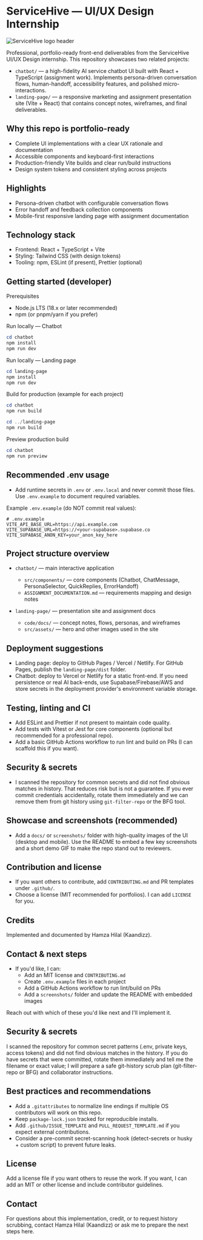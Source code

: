 # ServiceHive — UI/UX Design Internship

![ServiceHive logo header](public/assets/servicehive-header.png)

Professional, portfolio-ready front-end deliverables from the ServiceHive UI/UX Design internship. This repository showcases two related projects:

- `chatbot/` — a high-fidelity AI service chatbot UI built with React + TypeScript (assignment work). Implements persona-driven conversation flows, human-handoff, accessibility features, and polished micro-interactions.
- `landing-page/` — a responsive marketing and assignment presentation site (Vite + React) that contains concept notes, wireframes, and final deliverables.

Why this repo is portfolio-ready
--------------------------------

- Complete UI implementations with a clear UX rationale and documentation
- Accessible components and keyboard-first interactions
- Production-friendly Vite builds and clear run/build instructions
- Design system tokens and consistent styling across projects

Highlights
----------

- Persona-driven chatbot with configurable conversation flows
- Error handoff and feedback collection components
- Mobile-first responsive landing page with assignment documentation

Technology stack
----------------

- Frontend: React + TypeScript + Vite
- Styling: Tailwind CSS (with design tokens)
- Tooling: npm, ESLint (if present), Prettier (optional)

Getting started (developer)
---------------------------

Prerequisites

- Node.js LTS (18.x or later recommended)
- npm (or pnpm/yarn if you prefer)

Run locally — Chatbot

```powershell
cd chatbot
npm install
npm run dev
```

Run locally — Landing page

```powershell
cd landing-page
npm install
npm run dev
```

Build for production (example for each project)

```powershell
cd chatbot
npm run build

cd ../landing-page
npm run build
```

Preview production build

```powershell
cd chatbot
npm run preview
```

Recommended .env usage
----------------------

- Add runtime secrets in `.env` or `.env.local` and never commit those files. Use `.env.example` to document required variables.

Example `.env.example` (do NOT commit real values):

```
# .env.example
VITE_API_BASE_URL=https://api.example.com
VITE_SUPABASE_URL=https://<your-supabase>.supabase.co
VITE_SUPABASE_ANON_KEY=your_anon_key_here
```

Project structure overview
--------------------------

- `chatbot/` — main interactive application
	- `src/components/` — core components (Chatbot, ChatMessage, PersonaSelector, QuickReplies, ErrorHandoff)
	- `ASSIGNMENT_DOCUMENTATION.md` — requirements mapping and design notes

- `landing-page/` — presentation site and assignment docs
	- `code/docs/` — concept notes, flows, personas, and wireframes
	- `src/assets/` — hero and other images used in the site

Deployment suggestions
----------------------

- Landing page: deploy to GitHub Pages / Vercel / Netlify. For GitHub Pages, publish the `landing-page/dist` folder.
- Chatbot: deploy to Vercel or Netlify for a static front-end. If you need persistence or real AI back-ends, use Supabase/Firebase/AWS and store secrets in the deployment provider's environment variable storage.

Testing, linting and CI
----------------------

- Add ESLint and Prettier if not present to maintain code quality.
- Add tests with Vitest or Jest for core components (optional but recommended for a professional repo).
- Add a basic GitHub Actions workflow to run lint and build on PRs (I can scaffold this if you want).

Security & secrets
------------------

- I scanned the repository for common secrets and did not find obvious matches in history. That reduces risk but is not a guarantee. If you ever commit credentials accidentally, rotate them immediately and we can remove them from git history using `git-filter-repo` or the BFG tool.

Showcase and screenshots (recommended)
-------------------------------------

- Add a `docs/` or `screenshots/` folder with high-quality images of the UI (desktop and mobile). Use the README to embed a few key screenshots and a short demo GIF to make the repo stand out to reviewers.

Contribution and license
------------------------

- If you want others to contribute, add `CONTRIBUTING.md` and PR templates under `.github/`.
- Choose a license (MIT recommended for portfolios). I can add `LICENSE` for you.

Credits
-------

Implemented and documented by Hamza Hilal (Kaandizz).

Contact & next steps
--------------------

- If you'd like, I can:
	- Add an MIT license and `CONTRIBUTING.md`
	- Create `.env.example` files in each project
	- Add a GitHub Actions workflow to run lint/build on PRs
	- Add a `screenshots/` folder and update the README with embedded images

Reach out with which of these you'd like next and I'll implement it.

Security & secrets
------------------

I scanned the repository for common secret patterns (.env, private keys, access tokens) and did not find obvious matches in the history. If you do have secrets that were committed, rotate them immediately and tell me the filename or exact value; I will prepare a safe git-history scrub plan (git-filter-repo or BFG) and collaborator instructions.

Best practices and recommendations
---------------------------------

- Add a `.gitattributes` to normalize line endings if multiple OS contributors will work on this repo.
- Keep `package-lock.json` tracked for reproducible installs.
- Add `.github/ISSUE_TEMPLATE` and `PULL_REQUEST_TEMPLATE.md` if you expect external contributions.
- Consider a pre-commit secret-scanning hook (detect-secrets or husky + custom script) to prevent future leaks.

License
-------

Add a license file if you want others to reuse the work. If you want, I can add an MIT or other license and include contributor guidelines.

Contact
-------

For questions about this implementation, credit, or to request history scrubbing, contact Hamza Hilal (Kaandizz) or ask me to prepare the next steps here.
